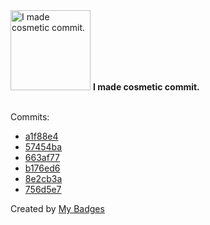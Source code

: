 <img src="https://my-badges.github.io/my-badges/cosmetic-commit.png" alt="I made cosmetic commit." title="I made cosmetic commit." width="128">
<strong>I made cosmetic commit.</strong>
<br><br>

Commits:

- <a href="https://github.com/qoomon/actions--create-deployment/commit/a1f88e49caa96c3441c1ac02a4eeabde2adc1f83">a1f88e4</a>
- <a href="https://github.com/qoomon/actions--create-commit/commit/57454ba3fce7812e1708e9c73fe64f7ace0058de">57454ba</a>
- <a href="https://github.com/qoomon/actions--create-tag/commit/663af778725853080d32c2c3fed580b88377e555">663af77</a>
- <a href="https://github.com/qoomon/actions--template/commit/b176ed646e73dd477acb0b3cda2161fe307e1b8a">b176ed6</a>
- <a href="https://github.com/qoomon/actions--create-commit/commit/8e2cb3aa72c8e150d7abe114917813c4716264ee">8e2cb3a</a>
- <a href="https://github.com/qoomon/git-conventional-commits/commit/756d5e757ad8a91c07b75f22cd8ec6fcbcfd0a3d">756d5e7</a>


Created by <a href="https://github.com/my-badges/my-badges">My Badges</a>